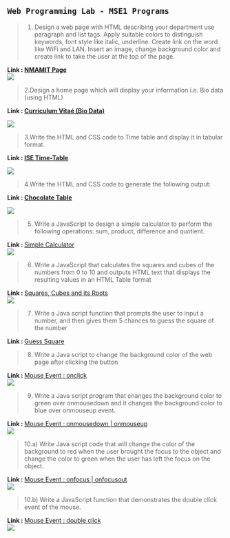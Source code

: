 ## `Web Programming Lab - MSE1 Programs`

> 1. Design a web page with HTML describing your department use paragraph
and list tags. Apply suitable colors to distinguish keywords, font style like
italic, underline. Create link on the word like WiFi and LAN. Insert an
image, change background color and create link to take the user at the
top of the page.

<div>
  <strong>Link : 
  <a href="">NMAMIT Page</a></strong>
  <div>
  <img src="https://github.com/sachindsilva16/WebP-Lab-Code/blob/main/WEB_MSE01/img/">
  </div>
 </div>
 
 
 > 2.Design a home page which will display your information i.e. Bio data
(using HTML)

<strong>Link : 
  <a href="">Curriculum Vitaé (Bio Data)</a></strong>
  <div>
  <img src="https://github.com/sachindsilva16/WebP-Lab-Code/blob/main/WEB_MSE01/img/">
  </div>
 </div>

> 3.Write the HTML and CSS code to Time table and display it in tabular
format.

<strong>Link : 
  <a href="">ISE Time-Table</a></strong>
  <div>
  <img src="https://github.com/sachindsilva16/WebP-Lab-Code/blob/main/WEB_MSE01/img/">
  </div>
 </div>

> 4.Write the HTML and CSS code to generate the following output:

<strong>Link : 
  <a href="">Chocolate Table</a></strong>
  <div>
  <img src="https://github.com/sachindsilva16/WebP-Lab-Code/blob/main/WEB_MSE01/img/">
  </div>
 </div>

> 5. Write a JavaScript to design a simple calculator to perform the 
following operations: sum, product, difference and quotient.

<div>
  <strong>Link : </strong>
  <a href="https://github.com/sachindsilva16/WebP-Lab-Code/blob/main/WEB_MSE01/01_EJS.html">Simple Calculator</a>
  <div>
  <img src="https://github.com/sachindsilva16/WebP-Lab-Code/blob/main/WEB_MSE01/img/01.png">
  </div>
 </div>

> 6. Write a JavaScript that calculates the squares and cubes of the 
numbers from 0 to 10 and outputs HTML text that displays the resulting
values in an HTML Table format

<div>
  <strong>Link : </strong>
  <a href="https://github.com/sachindsilva16/WebP-Lab-Code/blob/main/WEB_MSE01/02_EJS.html">Squares, Cubes and its Roots</a>
  <div>
  <img src="https://github.com/sachindsilva16/WebP-Lab-Code/blob/main/WEB_MSE01/img/02.png">
  </div>
 </div>

> 7. Write a Java script function that prompts the user to input a number, 
and then gives them 5 chances to guess the square of the number

<div>
  <strong>Link : </strong>
  <a href="https://github.com/sachindsilva16/WebP-Lab-Code/blob/main/WEB_MSE01/03_EJS.html">Guess Square</a>
 </div>


> 8. Write a Java script to change the background color of the web page 
after clicking the button

<div>
  <strong>Link : </strong>
  <a href="https://github.com/sachindsilva16/WebP-Lab-Code/blob/main/WEB_MSE01/05_EJS.html">Mouse Event : onclick</a>
  <div>
  <img src="https://github.com/sachindsilva16/WebP-Lab-Code/blob/main/WEB_MSE01/img/05.png">
  </div>
 </div>
 
> 9. Write a Java script program that changes the background color to
green over onmousedown and it changes the background color to blue
over onmouseup event.
<div>
  <strong>Link : </strong>
  <a href="https://github.com/sachindsilva16/WebP-Lab-Code/blob/main/WEB_MSE01/04_EJS.html">Mouse Event : onmousedown | onmouseup</a>
  <div>
  <img src="https://github.com/sachindsilva16/WebP-Lab-Code/blob/main/WEB_MSE01/img/04.png">
  </div>
 </div>



> 10.a) Write Java script code that will change the color of the background to
red when the user brought the focus to the object and change the color
to green when the user has left the focus on the object.

<div>
  <strong>Link : </strong>
  <a href="https://github.com/sachindsilva16/WebP-Lab-Code/blob/main/WEB_MSE01/06_EJS.html">Mouse Event : onfocus | onfocusout</a>
  <div>
  <img src="https://github.com/sachindsilva16/WebP-Lab-Code/blob/main/WEB_MSE01/img/06.png">
  </div>
 </div>


> 10.b) Write a JavaScript function that demonstrates the double click event 
of the mouse.

<div>
  <strong>Link : </strong>
  <a href="https://github.com/sachindsilva16/WebP-Lab-Code/blob/main/WEB_MSE01/07_EJS.html">Mouse Event : double click</a>
  <div>
  <img src="https://github.com/sachindsilva16/WebP-Lab-Code/blob/main/WEB_MSE01/img/07.png">
  </div>
 </div>
